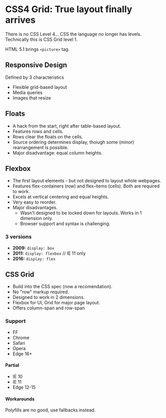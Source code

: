 # CSS4 Grid: True layout finally arrives

There is no CSS Level 4… CSS the language no longer has levels. Technically this is CSS Grid level 1.

HTML 5.1 brings `<picture>` tag.

## Responsive Design

Defined by 3 characteristics

- Flexible grid-based layout
- Media queries
- Images that resize

## Floats

- A hack from the start, right after table-based layout.
- Features rows and cells.
- Rows clear the floats on the cells.
- Source ordering determines display, thoiugh some (minor) rearrangement is possible.
- Major disadvantage: equal column heights.

## Flexbox

- The first layout elements - but not designed to layout whole webpages.
- Features flex-containers (row) and flex-items (cells). Both are required to work.
- Excels at vertical centering and equal heights.
- Very easy to reorder.
- Major disadvantages.
  - Wasn't designed to be locked down for layouts. Works in 1 dimension only.
  - Browser support and syntax is challenging.

### 3 versions

- **2009:** `display: box`
- **2011:** `display: flexbox` // IE 11 only
- **2016:** `display: flex`

## CSS Grid

- Build into the CSS spec (now a recomendation).
- No "row" markup required.
- Designed to work in 2 dimensions.
- Flexbox for UI, Grid for major page layout.
- Offers column-span and row-span

### Support

- FF
- Chrome
- Safari
- Opera
- Edge 16+

#### Partial

- IE 10
- IE 11
- Edge 12-15

#### Workarounds

Polyfills are no good, use fallbacks instead.